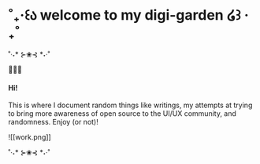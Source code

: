 # ˚₊‧꒰ა welcome to my digi-garden ໒꒱ ‧₊˚

˚⋅˖* ⊱❀⊰ *˖⋅˚

🌸🌷🌸

#### Hi!

This is where I document random things like writings, my attempts at trying to bring more awareness of open source to the UI/UX community, and randomness. Enjoy (or not)!

![[work.png]]

˚⋅˖* ⊱❀⊰ *˖⋅˚
